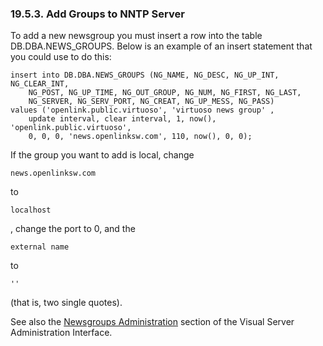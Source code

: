 <div>

<div>

<div>

<div>

### 19.5.3. Add Groups to NNTP Server

</div>

</div>

</div>

To add a new newsgroup you must insert a row into the table
DB.DBA.NEWS_GROUPS. Below is an example of an insert statement that you
could use to do this:

``` programlisting
insert into DB.DBA.NEWS_GROUPS (NG_NAME, NG_DESC, NG_UP_INT, NG_CLEAR_INT,
    NG_POST, NG_UP_TIME, NG_OUT_GROUP, NG_NUM, NG_FIRST, NG_LAST,
    NG_SERVER, NG_SERV_PORT, NG_CREAT, NG_UP_MESS, NG_PASS)
values ('openlink.public.virtuoso', 'virtuoso news group' ,
    update interval, clear interval, 1, now(), 'openlink.public.virtuoso',
    0, 0, 0, 'news.openlinksw.com', 110, now(), 0, 0);
```

If the group you want to add is local, change

``` screen
news.openlinksw.com
```

to

``` screen
localhost
```

, change the port to 0, and the

``` screen
external name
```

to

``` screen
''
```

(that is, two single quotes).

See also the <a href="newssrvadm.html#newsgrpsadm" class="link"
title="Conductor Newsgroups Administration">Newsgroups
Administration</a> section of the Visual Server Administration
Interface.

</div>
